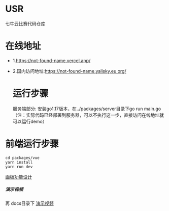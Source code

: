 # USR

七牛云比赛代码仓库

# 在线地址

- 1.https://not-found-name.vercel.app/

- 2.国内访问地址:https://not-found-name.yalisky.eu.org/
  
  # 运行步骤
  
  服务端部分: 安装go1.17版本，在../packages/server目录下go run main.go （注：实际代码已经部署到服务器，可以不执行这一步，直接访问在线地址就可以运行demo）

# 前端运行步骤

```shell
cd packages/vue
yarn install
yarn run dev
```

[画板功能设计](./docs//%E7%94%BB%E6%9D%BF%E5%8A%9F%E8%83%BD%E8%AE%BE%E8%AE%A1.md)

##### 演示视频

再 docs目录下
[演示视频](./docs/%E6%BC%94%E7%A4%BA%E8%A7%86%E9%A2%91.mp4)
